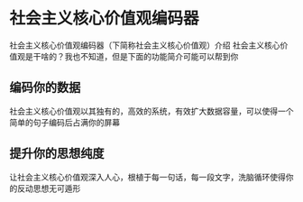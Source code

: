 # 社会主义核心价值观编码器
社会主义核心价值观编码器（下简称社会主义核心价值观）介绍
社会主义核心价值观是干啥的？我也不知道，但是下面的功能简介可能可以帮到你
## 编码你的数据
社会主义核心价值观以其独有的，高效的系统，有效扩大数据容量，可以使得一个简单的句子编码后占满你的屏幕
## 提升你的思想纯度
让社会主义核心价值观深入人心，根植于每一句话，每一段文字，洗脑循环使得你的反动思想无可遁形
